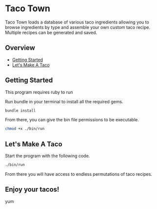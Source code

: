 # Taco Town

Taco Town loads a database of various taco ingredients allowing you to browse ingredients by type and assemble your own custom taco recipe. Multiple recipes can be generated and saved.

## Overview

 - [Getting Started](#Getting-Started)
 - [Let's Make A Taco](#Let's-Make-A-Taco)

## Getting Started

This program requires ruby to run

Run bundle in your terminal to install all the required gems.

```zsh
bundle install
```

From there, you can give the bin file permissions to be executable.

```zsh
chmod +x ./bin/run
```

## Let's Make A Taco

Start the program with the following code.

```zsh
./bin/run
```

From there you will have access to endless permutations of taco recipes.

## Enjoy your tacos!

yum
